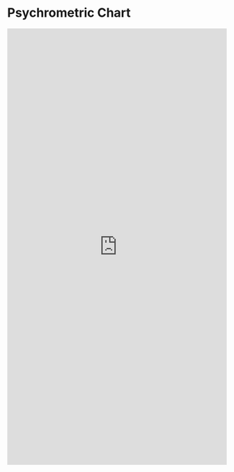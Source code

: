 # Psychrometric Chart
<iframe src="http://localhost:8050/apps/psychrometric-chart" width="100%" height="1000" style="border:0"></iframe>
